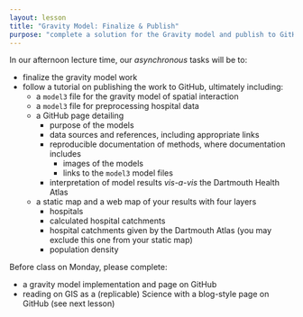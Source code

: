 ```yaml
---
layout: lesson
title: "Gravity Model: Finalize & Publish"
purpose: "complete a solution for the Gravity model and publish to GitHub"
---
```


In our afternoon lecture time, our *asynchronous* tasks will be to:

- finalize the gravity model work
- follow a tutorial on publishing the work to GitHub, ultimately including:
  - a `model3` file for the gravity model of spatial interaction
  - a `model3` file for preprocessing hospital data
  - a GitHub page detailing
    - purpose of the models
	- data sources and references, including appropriate links
    - reproducible documentation of methods, where documentation includes
      - images of the models
	  - links to the `model3` model files
	- interpretation of model results *vis-a-vis* the Dartmouth Health Atlas
  - a static map and a web map of your results with four layers
    - hospitals
	- calculated hospital catchments
	- hospital catchments given by the Dartmouth Atlas (you may exclude this one from your static map)
	- population density

Before class on Monday, please complete:

- a gravity model implementation and page on GitHub
- reading on GIS as a (replicable) Science with a blog-style page on GitHub (see next lesson)
